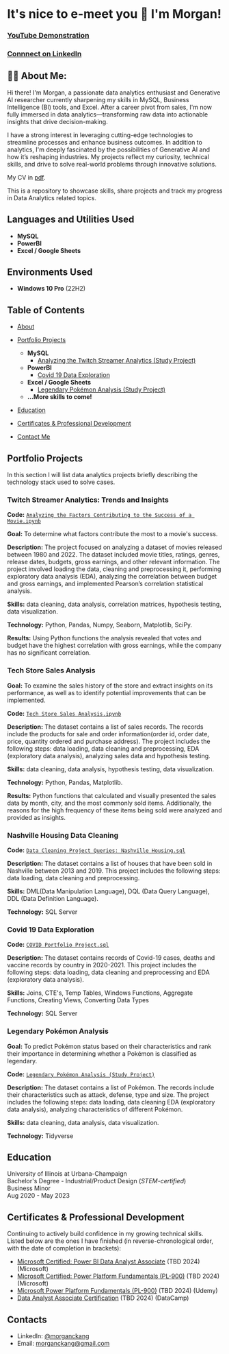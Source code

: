 <h1>It's nice to e-meet you 👋 I'm Morgan! 

 ### [YouTube Demonstration](https://youtu.be/7eJexJVCqJo)
 ### [Connnect on LinkedIn](https://www.linkedin.com/in/morganckang/)

<h2>👩‍💻 About Me:</h2>
Hi there! I'm Morgan, a passionate data analytics enthusiast and Generative AI researcher currently sharpening my skills in MySQL, Business Intelligence (BI) tools, and Excel. After a career pivot from sales, I'm now fully immersed in data analytics—transforming raw data into actionable insights that drive decision-making.
  
I have a strong interest in leveraging cutting-edge technologies to streamline processes and enhance business outcomes. In addition to analytics, I'm deeply fascinated by the possibilities of Generative AI and how it’s reshaping industries. My projects reflect my curiosity, technical skills, and drive to solve real-world problems through innovative solutions.

My CV in [pdf](pending...).

This is a repository to showcase skills, share projects and track my progress in Data Analytics related topics.
<br />

<h2>Languages and Utilities Used</h2>

- <b>MySQL</b> 
- <b>PowerBI</b>
- <b>Excel / Google Sheets</b>

<h2>Environments Used </h2>

- <b>Windows 10 Pro</b> (22H2)

## Table of Contents
- [About](https://github.com/morgxns/MK_Data_Analytics_Portfolio?tab=readme-ov-file#-about-me)
- [Portfolio Projects](https://github.com/morgxns/MK_Data_Analytics_Portfolio?tab=readme-ov-file#portfolio-projects)
  - <b>MySQL</b> 
    - [Analyzing the Twitch Streamer Analytics (Study Project)](https://github.com/morgxns/MK_Data_Analytics_Portfolio?tab=readme-ov-file#twitch-streamer-analytics-trends-and-insights)
  - <b>PowerBI</b>
    - [Covid 19 Data Exploration](https://github.com/tiannaparris/Data-Analysis-Portfolio#covid-19-data-exploration)
  - <b>Excel / Google Sheets</b>
    - [Legendary Pokémon Analysis (Study Project)](https://github.com/tiannaparris/Data-Analysis-Portfolio#legendary-pok%C3%A9mon-analysis)
  - <b>...More skills to come!</b>

- [Education](https://github.com/morgxns/MK_Data_Analytics_Portfolio?tab=readme-ov-file#education)  
- [Certificates & Professional Development](https://github.com/morgxns/MK_Data_Analytics_Portfolio?tab=readme-ov-file#certificates--professional-development)
- [Contact Me](https://github.com/morgxns/MK_Data_Analytics_Portfolio?tab=readme-ov-file#contacts)

## Portfolio Projects
In this section I will list data analytics projects briefly describing the technology stack used to solve cases.

### Twitch Streamer Analytics: Trends and Insights
**Code:** [`Analyzing the Factors Contributing to the Success of a Movie.ipynb`](https://github.com/tiannaparris/PortfolioProjects/blob/main/Analyzing%20the%20Factors%20Contributing%20to%20the%20Success%20of%20a%20Movie.ipynb)

**Goal:** To determine what factors contribute the most to a movie's success.

**Description:** The project focused on analyzing a dataset of movies released between 1980 and 2022. The dataset included movie titles, ratings, genres, release dates, budgets, gross earnings, and other relevant information. The project involved loading the data, cleaning and preprocessing it, performing exploratory data analysis (EDA), analyzing the correlation between budget and gross earnings, and implemented Pearson’s correlation statistical analysis.

**Skills:** data cleaning, data analysis, correlation matrices, hypothesis testing, data visualization.

**Technology:** Python, Pandas, Numpy, Seaborn, Matplotlib, SciPy.

**Results:** Using Python functions the analysis revealed that votes and budget have the highest correlation with gross earnings, while the company has no significant correlation.

### Tech Store Sales Analysis

**Goal:** To examine the sales history of the store and extract insights on its performance, as well as to identify potential improvements that can be implemented.

**Code:** [`Tech Store Sales Analysis.ipynb`](https://github.com/tiannaparris/PortfolioProjects/blob/main/Tech%20Store%20Sales%20Analysis.ipynb)

**Description:** The dataset contains a list of sales records.  The records include the products for sale and order information(order id, order date, price, quantity ordered and purchase address). The project includes the following steps: data loading, data cleaning and preprocessing, EDA (exploratory data analysis), analyzing sales data and hypothesis testing.

**Skills:** data cleaning, data analysis, hypothesis testing, data visualization.

**Technology:** Python, Pandas, Matplotlib.

**Results:** Python functions that calculated and visually presented the sales data by month, city, and the most commonly sold items. Additionally, the reasons for the high frequency of these items being sold were analyzed and provided as insights.



### Nashville Housing Data Cleaning
**Code:** [`Data Cleaning Project Queries: Nashville Housing.sql`](https://github.com/tiannaparris/PortfolioProjects/blob/main/Data%20Cleaning%20Project%20Queries:%20Nashville%20Housing.sql)

**Description:** The dataset contains a list of houses that have been sold in Nashville between 2013 and 2019. This project includes the following steps: data loading, data cleaning and preprocessing.


**Skills:** DML(Data Manipulation Language), DQL (Data Query Language), DDL (Data Definition Language).

**Technology:** SQL Server


### Covid 19 Data Exploration
**Code:** [`COVID Portfolio Project.sql`](https://github.com/tiannaparris/PortfolioProjects/blob/main/COVID%20Portfolio%20Project.sql)

**Description:** The dataset contains records of Covid-19 cases, deaths and vaccine records by country in 2020-2021. This project includes the following steps: data loading, data cleaning and preprocessing and EDA (exploratory data analysis).

**Skills:** Joins, CTE's, Temp Tables, Windows Functions, Aggregate Functions, Creating Views, Converting Data Types

**Technology:** SQL Server



### Legendary Pokémon Analysis

**Goal:** To predict Pokémon status based on their characteristics and rank their importance in determining whether a Pokémon is classified as legendary.

**Code:** [`Legendary Pokémon Analysis (Study Project)`](https://github.com/tiannaparris/PortfolioProjects/blob/main/Legendary%20Pok%C3%A9mon%20Analysis.ipynb)

**Description:** The dataset contains a list of  Pokémon.  The records include their characteristics such as attack, defense, type and size. The project includes the following steps: data loading, data cleaning EDA (exploratory data analysis), analyzing characteristics of different Pokémon.

**Skills:** data cleaning, data analysis, data visualization.

**Technology:** Tidyverse 


## Education
University of Illinois at Urbana-Champaign  
Bachelor's Degree - Industrial/Product Design (*STEM-certified*)  
Business Minor  
Aug 2020 - May 2023  

## Certificates & Professional Development
Continuing to actively build confidence in my growing technical skills.  
Listed below are the ones I have finished (in reverse-chronological order, with the date of completion in brackets):
- [Microsoft Certified: Power BI Data Analyst Associate](https://learn.microsoft.com/en-us/credentials/certifications/data-analyst-associate/?practice-assessment-type=certification) (TBD 2024) (Microsoft)
- [Microsoft Certified: Power Platform Fundamentals (PL-900)](https://learn.microsoft.com/en-us/credentials/certifications/power-platform-fundamentals/?practice-assessment-type=certification) (TBD 2024) (Microsoft)
- [Microsoft Power Platform Fundamentals (PL-900)](https://www.udemy.com/course/pl-900-microsoft-power-platform-fundamentals-complete-guide/) (TBD 2024) (Udemy)
- [Data Analyst Associate Certification](https://app.datacamp.com/certification/get-started/associate-data-analyst/overview) (TBD 2024) (DataCamp)

## Contacts
- LinkedIn: [@morganckang](https://www.linkedin.com/in/morganckang/)
- Email: morganckang@gmail.com
